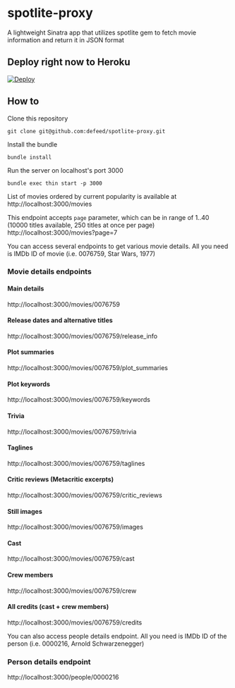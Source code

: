 # spotlite-proxy

A lightweight Sinatra app that utilizes spotlite gem to fetch movie information and return it in JSON format

## Deploy right now to Heroku

[![Deploy](https://www.herokucdn.com/deploy/button.svg)](https://heroku.com/deploy?template=https://github.com/defeed/spotlite_proxy)

## How to

Clone this repository

```
git clone git@github.com:defeed/spotlite-proxy.git
```

Install the bundle

```
bundle install
```

Run the server on localhost's port 3000

```
bundle exec thin start -p 3000
```

List of movies ordered by current popularity is available at
http://localhost:3000/movies

This endpoint accepts `page` parameter, which can be in range of 1..40 (10000 titles available, 250 titles at once per page)
http://localhost:3000/movies?page=7

You can access several endpoints to get various movie details. All you need is IMDb ID of movie (i.e. 0076759, Star Wars, 1977)

### Movie details endpoints

#### Main details
http://localhost:3000/movies/0076759

#### Release dates and alternative titles
http://localhost:3000/movies/0076759/release_info

#### Plot summaries
http://localhost:3000/movies/0076759/plot_summaries

#### Plot keywords
http://localhost:3000/movies/0076759/keywords

#### Trivia
http://localhost:3000/movies/0076759/trivia

#### Taglines
http://localhost:3000/movies/0076759/taglines

#### Critic reviews (Metacritic excerpts)
http://localhost:3000/movies/0076759/critic_reviews

#### Still images
http://localhost:3000/movies/0076759/images

#### Cast
http://localhost:3000/movies/0076759/cast

#### Crew members
http://localhost:3000/movies/0076759/crew

#### All credits (cast + crew members)
http://localhost:3000/movies/0076759/credits

You can also access people details endpoint. All you need is IMDb ID of the person (i.e. 0000216, Arnold Schwarzenegger)

### Person details endpoint
http://localhost:3000/people/0000216
